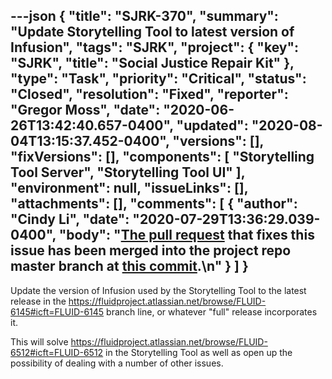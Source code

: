 ---json
{
  "title": "SJRK-370",
  "summary": "Update Storytelling Tool to latest version of Infusion",
  "tags": "SJRK",
  "project": {
    "key": "SJRK",
    "title": "Social Justice Repair Kit"
  },
  "type": "Task",
  "priority": "Critical",
  "status": "Closed",
  "resolution": "Fixed",
  "reporter": "Gregor Moss",
  "date": "2020-06-26T13:42:40.657-0400",
  "updated": "2020-08-04T13:15:37.452-0400",
  "versions": [],
  "fixVersions": [],
  "components": [
    "Storytelling Tool Server",
    "Storytelling Tool UI"
  ],
  "environment": null,
  "issueLinks": [],
  "attachments": [],
  "comments": [
    {
      "author": "Cindy Li",
      "date": "2020-07-29T13:36:29.039-0400",
      "body": "[The pull request](https://github.com/fluid-project/sjrk-story-telling/pull/91) that fixes this issue has been merged into the project repo master branch at [this commit](https://github.com/fluid-project/sjrk-story-telling/commit/90e928055ae20890a1dfc7773ce9616aa29bbbdb).\n"
    }
  ]
}
---
Update the version of Infusion used by the Storytelling Tool to the latest release in the <https://fluidproject.atlassian.net/browse/FLUID-6145#icft=FLUID-6145> branch line, or whatever "full" release incorporates it.

This will solve <https://fluidproject.atlassian.net/browse/FLUID-6512#icft=FLUID-6512> in the Storytelling Tool as well as open up the possibility of dealing with a number of other issues.

        
